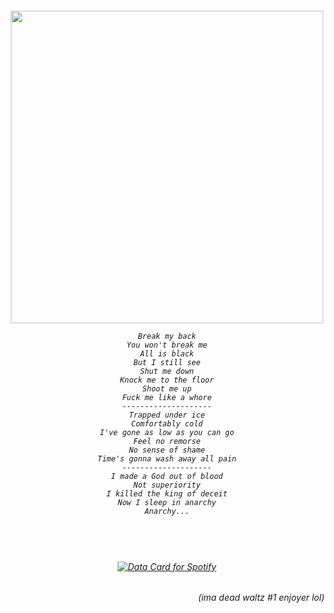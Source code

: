 

</a>

<h6 align="center"> 
  <img width="500" src="https://github.com/user-attachments/assets/9f9d3109-8fa3-4eff-9183-b12a67b24869">
  
 ~~~~~~~~~~~~~~~~~
Break my back
You won't break me
All is black
But I still see
Shut me down
Knock me to the floor
Shoot me up
Fuck me like a whore
--------------------
Trapped under ice
Comfortably cold
I've gone as low as you can go
Feel no remorse
No sense of shame
Time's gonna wash away all pain
--------------------
I made a God out of blood
Not superiority
I killed the king of deceit
Now I sleep in anarchy
Anarchy...
~~~~~~~~~~~~~~~~~~

</h6>

#
<h6 align="center"> 
</br>
</br>

<a href="https://data-card-for-spotify.herokuapp.com/card?user_id=u0u4aguznmg71vt7b17xnp0vc">
  <img src="https://data-card-for-spotify.herokuapp.com/api/card?user_id=u0u4aguznmg71vt7b17xnp0vc" alt="Data Card for Spotify">
</a>

<h6 align="right"> 
(ima dead waltz #1 enjoyer lol)
